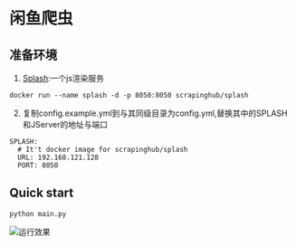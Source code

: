 # 闲鱼爬虫

## 准备环境

1. [Splash](https://splash.readthedocs.io/en/stable/):一个js渲染服务
```
docker run --name splash -d -p 8050:8050 scrapinghub/splash
```

2. 复制config.example.yml到与其同级目录为config.yml,替换其中的SPLASH和JServer的地址与端口
```
SPLASH:
  # It't docker image for scrapinghub/splash
  URL: 192.168.121.128
  PORT: 8050
```

## Quick start
```
python main.py
```
![运行效果](https://raw.githubusercontent.com/ngdyj/spider-taobao/master/docs/pic/p1.gif)
